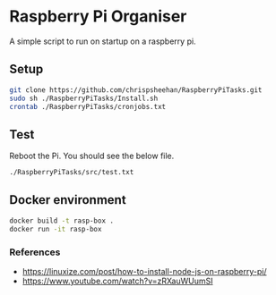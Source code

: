 # Raspberry Pi Organiser

A simple script to run on startup on a raspberry pi.

## Setup

```bash
git clone https://github.com/chrispsheehan/RaspberryPiTasks.git
sudo sh ./RaspberryPiTasks/Install.sh
crontab ./RaspberryPiTasks/cronjobs.txt
```

## Test

Reboot the Pi. You should see the below file.

```bash
./RaspberryPiTasks/src/test.txt
```

## Docker environment

```bash
docker build -t rasp-box .
docker run -it rasp-box
```

### References

- https://linuxize.com/post/how-to-install-node-js-on-raspberry-pi/
- https://www.youtube.com/watch?v=zRXauWUumSI
